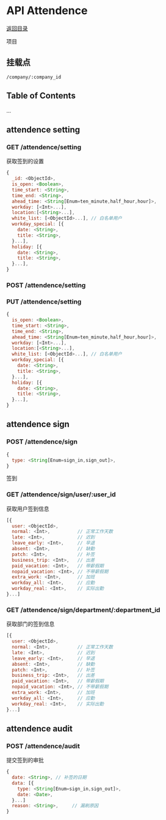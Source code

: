 # API Attendence

[返回目录](index.md)

项目

## 挂载点

```
/company/:company_id
```

## Table of Contents

...

## attendence setting

### GET /attendence/setting

获取签到的设置

```javascript
{
  _id: <ObjectId>,
  is_open: <Boolean>,
  time_start: <String>,
  time_end: <String>,
  ahead_time: <String[Enum=ten_minute,half_hour,hour]>,
  workday: [<Int>...],
  location:[<String>...],
  white_list: [<ObjectId>...], // 白名单用户
  workday_special: [{
    date: <String>,
    title: <String>,
  }...],
  holiday: [{
    date: <String>,
    title: <String>,
  }...],
}
```

### POST /attendence/setting

### PUT /attendence/setting

```javascript
{
  is_open: <Boolean>,
  time_start: <String>,
  time_end: <String>,
  ahead_time: <String[Enum=ten_minute,half_hour,hour]>,
  workday: [<Int>...],
  location:[<String>...],
  white_list: [<ObjectId>...], // 白名单用户
  workday_special: [{
    date: <String>,
    title: <String>,
  }...],
  holiday: [{
    date: <String>,
    title: <String>,
  }...],
}
```

## attendence sign

### POST /attendence/sign

```javascript
{
  type: <String[Enum=sign_in,sign_out]>,
}
```

签到

### GET /attendence/sign/user/:user_id

获取用户签到信息

```javascript
[{
  user: <ObjectId>,
  normal: <Int>,          // 正常工作天数
  late: <Int>,            // 迟到
  leave_early: <Int>,     // 早退
  absent: <Int>,          // 缺勤
  patch: <Int>,           // 补签
  business_trip: <Int>,   // 出差
  paid_vacation: <Int>,   // 带薪假期
  nopaid_vacation: <Int>, // 不带薪假期
  extra_work: <Int>,      // 加班
  workday_all: <Int>,     // 应勤
  workday_real: <Int>,    // 实际出勤
}...]
```

### GET /attendence/sign/department/:department_id

获取部门的签到信息

```javascript
[{
  user: <ObjectId>,
  normal: <Int>,          // 正常工作天数
  late: <Int>,            // 迟到
  leave_early: <Int>,     // 早退
  absent: <Int>,          // 缺勤
  patch: <Int>,           // 补签
  business_trip: <Int>,   // 出差
  paid_vacation: <Int>,   // 带薪假期
  nopaid_vacation: <Int>, // 不带薪假期
  extra_work: <Int>,      // 加班
  workday_all: <Int>,     // 应勤
  workday_real: <Int>,    // 实际出勤
}...]
```

## attendence audit

### POST /attendence/audit

提交签到的审批

```javascript
{
  date: <String>, // 补签的日期
  data: [{
    type: <String[Enum=sign_in,sign_out]>,
    date: <Date>,
  }...]
  reason: <String>,     // 漏刷原因
}
```
